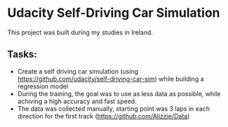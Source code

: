 # Udacity Self-Driving Car Simulation
This project was built during my studies in Ireland.

## Tasks:
- Create a self driving car simulation (using https://github.com/udacity/self-driving-car-sim) while building a regression model
- During the training, the goal was to use as less data as possible, while achiving a high accuracy and fast speed.
- The data was collected manually, starting point was 3 laps in each direction for the first track (https://github.com/Alizzie/Data)
